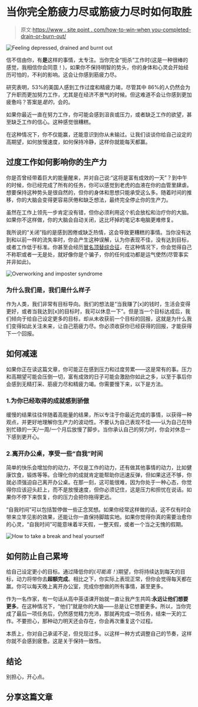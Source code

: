 # 当你完全筋疲力尽或筋疲力尽时如何取胜

> 原文:[https://www . site point . com/how-to-win-when you-completed-drain-or-burn-out/](https://www.sitepoint.com/how-to-win-when-youre-completely-drained-or-burnt-out/)

![Feeling depressed, drained and burnt out](../Images/2c908733c1f7023445f3f686c9ace6c2.png)

信不信由你，有**是**这样的事情，太专注。当你完全“扼杀”工作时(这是一种很棒的感觉，我相信你会同意！)，如果你不保持明智的势头，你的身体和心灵会开始经历可怕的，不利的影响。这会让你感到筋疲力尽。

研究表明，53%的美国人感到工作过度和精疲力竭，尽管其中 86%的人仍然会为了升职而更加努力工作，尤其是在经济不景气的时候。但这难道不会让你感到更加疲惫吗？答案是*是的*，会的。

如果你最近一直在努力工作，你可能会感到沮丧或压力，或者缺乏工作的欲望，甚至缺乏工作的信心。这种感觉很糟糕。

在这种情况下，你不仅能赢，还能意识到你从未输过。让我们谈谈你给自己设定的高期望，如何放慢速度，如何保持冷静，这样你就能每天都赢。

## 过度工作如何影响你的生产力

你是否曾经带着巨大的能量醒来，并对自己说:“这将是富有成效的一天”？到中午的时候，你已经完成了所有的任务，你可以感觉到老虎的血液在你的血管里肆虐。想要保持这种势头是很自然的，但你的身体和思想只能承受这么多。随着时间的推移，你的大脑会变得更容易厌倦和缺乏想法，最终完全停止你的生产力。

虽然在工作上领先一步肯定没有错，但你必须利用这个机会放松和治疗你的大脑。如果你不这样做，你的大脑会自动关闭，这比坏掉的笔记本电脑更难修复。

我所说的“关闭”指的是感到困倦或缺乏热情，这会导致更糟糕的事情。当你没有达到和以前一样的流失率时，你会产生这种误解，认为你表现不佳，没有达到目标，或者工作低于标准。你甚至会经历[冒名顶替综合征](https://www.sitepoint.com/recognizing-dealing-impostor-syndrome/)，在这种情况下，你会觉得自己不称职或者一无是处，就好像你是个骗子，你的任何成功都是运气使然(尽管事实并非如此)。

![Overworking and imposter syndrome](../Images/e91efffeb3a19bffdc4c38aec1519d24.png)

### 为什么我们是，我们是什么样子

作为人类，我们非常有目标导向。我们的想法是“当我赚了[x]的钱时，生活会变得更好，或者当我达到[x]的目标时，我可以休息一下”。但是当一个目标达成后，我们倾向于给自己设定更多的目标，却从未收获前一个目标的回报，这就是为什么我们变得如此关注未来，让自己筋疲力尽。你必须收获你已经获得的回报，才能获得下一个回报。

## 如何减速

如果你正在读这篇文章，你可能正在感到压力和过度劳累——这是常有的事。压力和高期望可能会压倒一切，富有成效的日子可能会激励你如此之多，以至于事后你会感到无精打采、筋疲力尽和精疲力竭。你需要慢下来，以下是方法。

### 1.为你已经取得的成就感到骄傲

缓慢的结果往往伴随着高能量的结果，所以专注于你最近完成的事情，以获得一种观点，并更好地理解你生产力的波动性。不要认为自己表现不佳——认为自己在特别忙碌的一天/一周/一个月后放慢了脚步。当你承认自己的努力时，你会对休息一下感到更开心。

### 2.离开办公桌，享受一些“自我”时间

简单的快乐会增加你的动力，不仅是工作的动力，还有做其他事情的动力，比如健康饮食，锻炼等等。合理化你的成就肯定能帮助你迅速反弹，但如果这还不够，你就必须强迫自己离开办公桌。在那一刻，这可能很难，因为你处于一种心态，你觉得你应该迎头赶上，而不是放慢速度，但你必须记住，这是压力和担忧在说话。如果你不停下来恢复，你的压力会把你拖得更远。

“自我时间”可以包括暂停做一些正念冥想。如果你经常这样做的话，这不仅有时会带来立竿见影的效果，还能让你一直保持脚踏实地。如果你觉得你真的需要治愈你的心灵，“自我时间”可能意味着半天假，一整天假，或者一个当之无愧的假期。

![How to take a break and heal yourself](../Images/03e854a48fb3f3cbb07c2233de126836.png)

## 如何防止自己累垮

给自己设定更小的目标。通过降低你的(*可能高！*)期望，你将持续达到每天的目标，动力将带你去**超额完成**。相比之下，你实际上表现正常，但你会觉得每天都在赢。你可以每天晚上离开办公室，完成你想做的所有事情，甚至更多。

作为一名作家，有一句话从高中英语课开始就一直让我产生共鸣:**永远让他们想要更多**。在这种情况下，“他们”就是你的大脑——总是让它想要更多。所以，当你完成了最后一项任务后，仍然感觉精力充沛，那就再完成一项任务，结束一天的工作。不要担心，那种动力明天还会存在，你会再次重复这个过程。

本质上，你对自己承诺不足，但兑现过多。以这样一种方式调整自己的节奏，这样你就不会感到疲惫。这是关于保持一致性。

## 结论

别担心，开心点。

## 分享这篇文章